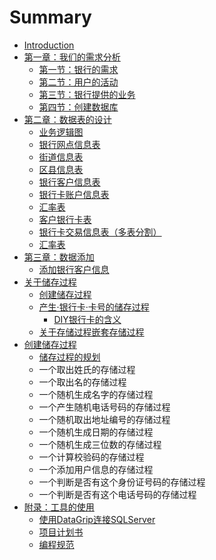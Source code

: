 # Summary

* [Introduction](README.md)
* [第一章：我们的需求分析](di-yi-zhang-ff1a-wo-men-de-xu-qiu-fen-xi.md)
  * [第一节：银行的需求](di-yi-zhang-ff1a-wo-men-de-xu-qiu-fen-xi/di-yi-jie-ff1a-yin-xing-de-xu-qiu.md)
  * [第二节：用户的活动](di-yi-zhang-ff1a-wo-men-de-xu-qiu-fen-xi/di-er-jie-ff1a-yong-hu-de-huo-dong.md)
  * [第三节：银行提供的业务](di-yi-zhang-ff1a-wo-men-de-xu-qiu-fen-xi/di-san-jie-ff1a-yin-xing-ti-gong-de-ye-wu.md)
  * [第四节：创建数据库](di-yi-zhang-ff1a-wo-men-de-xu-qiu-fen-xi/di-si-jie-ff1a-chuang-jian-shu-ju-ku.md)
* [第二章：数据表的设计](di-er-zhang-ff1a-shu-ju-biao-de-she-ji.md)
  * [业务逻辑图](di-er-zhang-ff1a-shu-ju-biao-de-she-ji/ye-wu-luo-ji-tu.md)
  * [银行网点信息表](di-er-zhang-ff1a-shu-ju-biao-de-she-ji/yin-xing-wang-dian-xin-xi-biao.md)
  * [街道信息表](di-er-zhang-ff1a-shu-ju-biao-de-she-ji/jie-dao-xin-xi-biao.md)
  * [区县信息表](di-er-zhang-ff1a-shu-ju-biao-de-she-ji/qu-xian-xin-xi-biao.md)
  * [银行客户信息表](di-er-zhang-ff1a-shu-ju-biao-de-she-ji/yin-xing-ke-hu-xin-xi-biao.md)
  * [银行卡账户信息表](di-er-zhang-ff1a-shu-ju-biao-de-she-ji/yin-xing-qia-zhang-hu-xin-xi-biao.md)
  * [汇率表](di-er-zhang-ff1a-shu-ju-biao-de-she-ji/hui-lv-biao.md)
  * [客户银行卡表](di-er-zhang-ff1a-shu-ju-biao-de-she-ji/ke-hu-yin-xing-qia-biao.md)
  * [银行卡交易信息表（多表分割）](di-er-zhang-ff1a-shu-ju-biao-de-she-ji/yin-xing-qia-jiao-yi-xin-xi-biao-ff08-duo-biao-fen-ge-ff09.md)
  * [汇率表](di-er-zhang-ff1a-shu-ju-biao-de-she-ji/hui-lv-biao.md)
* [第三章：数据添加](di-san-zhang-ff1a-shu-ju-tian-jia.md)
  * [添加银行客户信息](di-san-zhang-ff1a-shu-ju-tian-jia/tian-jia-yin-xing-ke-hu-xin-xi.md)
* [关于储存过程](guan-yu-chu-cun-guo-cheng.md)
  * [创建储存过程](guan-yu-chu-cun-guo-cheng/chuang-jian-chu-cun-guo-cheng.md)
  * [产生·银行卡·卡号的储存过程](guan-yu-chu-cun-guo-cheng/chan-751fb7-yin-xing-5361b7-qia-hao-de-chu-cun-guo-cheng.md)
    * [DIY银行卡的含义](guan-yu-chu-cun-guo-cheng/chan-751fb7-yin-xing-5361b7-qia-hao-de-chu-cun-guo-cheng/diyyin-xing-qia-de-han-yi.md)
  * [关于存储过程嵌套存储过程](guan-yu-chu-cun-guo-cheng/guan-yu-cun-chu-guo-cheng-qian-tao-cun-chu-guo-cheng.md)
* [创建储存过程](chuang-jian-chu-cun-guo-cheng.md)
  * [储存过程的规划](chuang-jian-chu-cun-guo-cheng/chu-cun-guo-cheng-de-gui-hua.md)
  * 一个取出姓氏的存储过程
  * 一个取出名的存储过程
  * 一个随机生成名字的存储过程
  * 一个产生随机电话号码的存储过程
  * 一个随机取出地址编号的存储过程
  * 一个随机生成日期的存储过程
  * 一个随机生成三位数的存储过程
  * 一个计算校验码的存储过程
  * 一个添加用户信息的存储过程
  * 一个判断是否有这个身份证号码的存储过程
  * 一个判断是否有这个电话号码的存储过程
* [附录：工具的使用](fu-lu-ff1a-gong-ju-de-shi-yong.md)
  * [使用DataGrip连接SQLServer](fu-lu-ff1a-gong-ju-de-shi-yong/shi-yong-datagrip-lian-jie-sqlserver.md)
  * [项目计划书](fu-lu-ff1a-gong-ju-de-shi-yong/xiang-mu-ji-hua-shu.md)
  * [编程规范](fu-lu-ff1a-gong-ju-de-shi-yong/bian-cheng-gui-fan.md)

